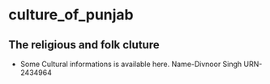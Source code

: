 # culture_of_punjab

## The religious and folk cluture

* Some Cultural informations is available here.
Name-Divnoor Singh
URN-2434964

